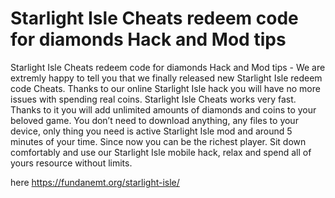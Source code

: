 # Starlight Isle Cheats redeem code for diamonds Hack and Mod tips

Starlight Isle Cheats redeem code for diamonds Hack and Mod tips - We are extremly happy to tell you that we finally released new Starlight Isle redeem code Cheats. Thanks to our online Starlight Isle hack you will have no more issues with spending real coins. Starlight Isle Cheats works very fast. Thanks to it you will add unlimited amounts of diamonds and coins to your beloved game. You don’t need to download anything, any files to your device, only thing you need is active Starlight Isle mod and around 5 minutes of your time. Since now you can be the richest player. Sit down comfortably and use our Starlight Isle mobile hack, relax and spend all of yours resource without limits.

here https://fundanemt.org/starlight-isle/

